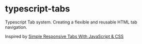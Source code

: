 # typescript-tabs
Typescript Tab system. Creating a flexible and reusable HTML tab navigation.

Inspired by <a href="http://callmenick.com/post/simple-responsive-tabs-javascript-css" target="_blank">Simple Responsive Tabs With JavaScript & CSS</a>
